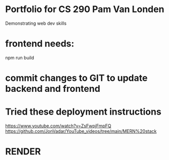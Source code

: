 # Portfolio for CS 290 Pam Van Londen
 Demonstrating web dev skills

# frontend needs:
npm run build

# commit changes to GIT to update backend and frontend

# Tried these deployment instructions
https://www.youtube.com/watch?v=ZsFwpjFmpFQ
https://github.com/JonVadar/YouTube_videos/tree/main/MERN%20stack

<!-- https://medium.com/@mahmdras21/mern-app-deployment-frontend-on-netlify-backend-on-vercel-6fc03d2ef32f -->

# RENDER
<!-- Create a GitHub Repository:

Push your MERN stack project to a GitHub repository.
Sign up on Render:

Go to Render and sign up using your GitHub account.
Create a New Web Service:

Click on “New” -> “Web Service”.
Connect your GitHub repository.
Choose your repository and branch.
For the build command, use something like:
bash
Copy code
npm install && npm run build
For the start command:
bash
Copy code
npm start
Deploy:

Render will automatically detect your app and deploy it. It provides you with a live URL. -->

